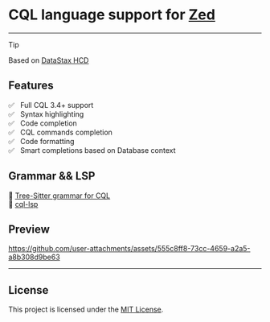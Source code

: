 # CQL language support for [Zed](https://zed.dev) 

----------------------------------------
>[!TIP]
> Based on [DataStax HCD](https://docs.datastax.com/en/cql/hcd/reference/cql-reference-about.html)

## Features

✅ &nbsp; Full CQL 3.4+ support </br>
✅ &nbsp; Syntax highlighting </br>
✅ &nbsp; Code completion </br>
✅ &nbsp; CQL commands completion </br>
✅ &nbsp; Code formatting </br>
✅ &nbsp; Smart completions based on Database context </br>

## Grammar && LSP

🔗 [Tree-Sitter grammar for CQL](https://github.com/Akzestia/tree-sitter-cql)
<br/>
🔗 [cql-lsp](https://github.com/Akzestia/cql-lsp)

## Preview


https://github.com/user-attachments/assets/555c8ff8-73cc-4659-a2a5-a8b308d9be63

----------------------------------------

## License

This project is licensed under the [MIT License](LICENSE).
